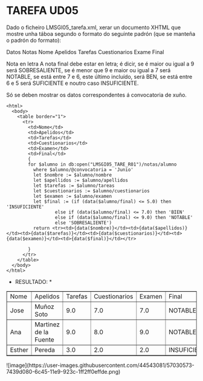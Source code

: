 # TAREFA UD05

Dado o ficheiro LMSGI05_tarefa.xml, xerar un documento XHTML que mostre unha táboa segundo o formato do seguinte padrón (que se manteña o padrón do formato):

Datos	Notas
Nome	Apelidos	Tarefas	Cuestionarios	Exame	Final

Nota en letra
A nota final debe estar en letra; é dicir, se é maior ou igual a 9 será SOBRESALIENTE, se é menor que 9 e maior ou igual a 7 será NOTABLE, se está entre 7 e 6, este último incluído, será BEN, se está entre 6 e 5 será SUFICIENTE e noutro caso INSUFICIENTE.

Só se deben mostrar os datos correspondentes á convocatoria de xuño.

```Xquery
<html>
  <body>
    <table border="1">
      <tr>
        <td>Nome</td>
        <td>Apelidos</td>
        <td>Tarefas</td>
        <td>Cuestionarios</td>
        <td>Examen</td>
        <td>Final</td>
        {
        for $alumno in db:open("LMSGI05_TARE_R01")/notas/alumno
          where $alumno/@convocatoria = 'Junio'
          let $nombre := $alumno/nombre
          let $apellidos := $alumno/apellidos
          let $tarefas := $alumno/tareas
          let $cuestionarios := $alumno/cuestionarios
          let $examen := $alumno/examen
          let $final := (if (data($alumno/final) <= 5.0) then 'INSUFICIENTE'
                  else if (data($alumno/final) <= 7.0) then 'BIEN' 
                  else if (data($alumno/final) <= 9.0) then 'NOTABLE' 
                  else 'SOBRESALIENTE')
          return <tr><td>{data($nombre)}</td><td>{data($apellidos)}</td><td>{data($tarefas)}</td><td>{data($cuestionarios)}</td><td>{data($examen)}</td><td>{data($final)}</td></tr>
          
        }
      </tr>
    </table>
  </body>
</html>
```  
* RESULTADO: *
<html>
  <body>
    <table  border="1">
      <tr>
        <td>Nome</td>
        <td>Apelidos</td>
        <td>Tarefas</td>
        <td>Cuestionarios</td>
        <td>Examen</td>
        <td>Final</td>
        <tr>
          <td>Jose</td>
          <td>Muñoz Soto</td>
          <td>9.0</td>
          <td>7.0</td>
          <td>7.0</td>
          <td>NOTABLE</td>
        </tr>
        <tr>
          <td>Ana</td>
          <td>Martinez de la Fuente</td>
          <td>9.0</td>
          <td>8.0</td>
          <td>9.0</td>
          <td>NOTABLE</td>
        </tr>
        <tr>
          <td>Esther</td>
          <td>Pereda</td>
          <td>3.0</td>
          <td>2.0</td>
          <td>2.0</td>
          <td>INSUFICIENTE</td>
        </tr>
      </tr>
    </table>
  </body>
</html>
![image](https://user-images.githubusercontent.com/44543081/57030573-7439d080-6c45-11e9-923c-1ff2ff0effde.png)


